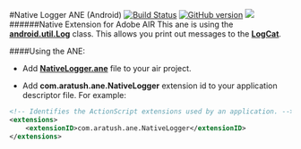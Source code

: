 #Native Logger ANE (Android)
[![Build Status](https://travis-ci.org/alexandrratush/Native-Logger-ANE.svg?branch=master)](https://travis-ci.org/alexandrratush/Native-Logger-ANE)
[![GitHub version](https://badge.fury.io/gh/alexandrratush%2FNative-Logger-ANE.svg)](https://badge.fury.io/gh/alexandrratush%2FNative-Logger-ANE)
![](https://reposs.herokuapp.com/?path=alexandrratush/Native-Logger-ANE&style=flat)
######Native Extension for Adobe AIR
This ane is using the [**android.util.Log**](http://developer.android.com/intl/ru/reference/android/util/Log.html) class. This allows you print out messages to the [**LogCat**](http://developer.android.com/intl/ru/tools/help/logcat.html).

####Using the ANE:

* Add **[NativeLogger.ane](https://github.com/alexandrratush/Native-Logger-ANE/tree/master/ane/bin)** file to your air project.

* Add **com.aratush.ane.NativeLogger** extension id to your application descriptor file. For example:
```xml
<!-- Identifies the ActionScript extensions used by an application. -->
<extensions>
	<extensionID>com.aratush.ane.NativeLogger</extensionID>
</extensions>
```